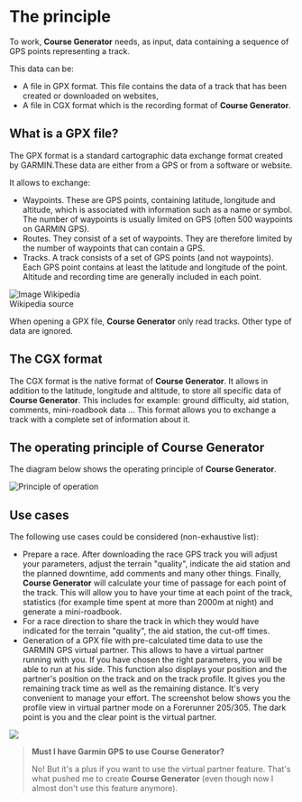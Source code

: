 # The principle

To work, **Course Generator** needs, as input, data containing a sequence of GPS points representing a track.

This data can be:

* A file in GPX format. This file contains the data of a track that has been created or downloaded on websites,
* A file in CGX format which is the recording format of **Course Generator**.

## What is a GPX file?

The GPX format is a standard cartographic data exchange format created by GARMIN.These data are either from a GPS or from a software or website.

It allows to exchange:

* Waypoints. These are GPS points, containing latitude, longitude and altitude, which is associated with information such as a name or symbol. The number of waypoints is usually limited on GPS (often 500 waypoints on GARMIN GPS).
* Routes. They consist of a set of waypoints. They are therefore limited by the number of waypoints that can contain a GPS.
* Tracks. A track consists of a set of GPS points (and not waypoints). Each GPS point contains at least the latitude and longitude of the point. Altitude and recording time are generally included in each point.

![Image Wikipedia](./images/CG40_GPX.png)  
Wikipedia source

When opening a GPX file, **Course Generator** only read tracks. Other type of data are ignored.

## The CGX format

The CGX format is the native format of **Course Generator**. It allows in addition to the latitude, longitude and altitude, to store all specific data of **Course Generator**. This includes for example: ground difficulty, aid station, comments, mini-roadbook data ... This format allows you to exchange a track with a complete set of information about it.

## The operating principle of Course Generator

The diagram below shows the operating principle of **Course Generator**.

![Principle of operation](./images/CG40_Principe.png)

## Use cases

The following use cases could be considered (non-exhaustive list):

* Prepare a race. After downloading the race GPS track you will adjust your parameters, adjust the terrain "quality", indicate the aid station and the planned downtime, add comments and many other things. Finally, **Course Generator** will calculate your time of passage for each point of the track. This will allow you to have your time at each point of the track, statistics (for example time spent at more than 2000m at night) and generate a mini-roadbook.
* For a race direction to share the track in which they would have indicated for the terrain "quality", the aid station, the cut-off times.
* Generation of a GPX file with pre-calculated time data to use the GARMIN GPS virtual partner. This allows to have a virtual partner running with you. If you have chosen the right parameters, you will be able to run at his side. This function also displays your position and the partner's position on the track and on the track profile. It gives you the remaining track time as well as the remaining distance. It's very convenient to manage your effort. The screenshot below shows you the profile view in virtual partner mode on a Forerunner 205/305. The dark point is you and the clear point is the virtual partner.

![](./images/CG40_Virtual_Partner.jpg)


> __Must I have Garmin GPS to use **Course Generator**?__
>
> No! But it's a plus if you want to use the virtual partner feature. That's what pushed me to create **Course Generator** (even though now I almost don't use this feature anymore).
